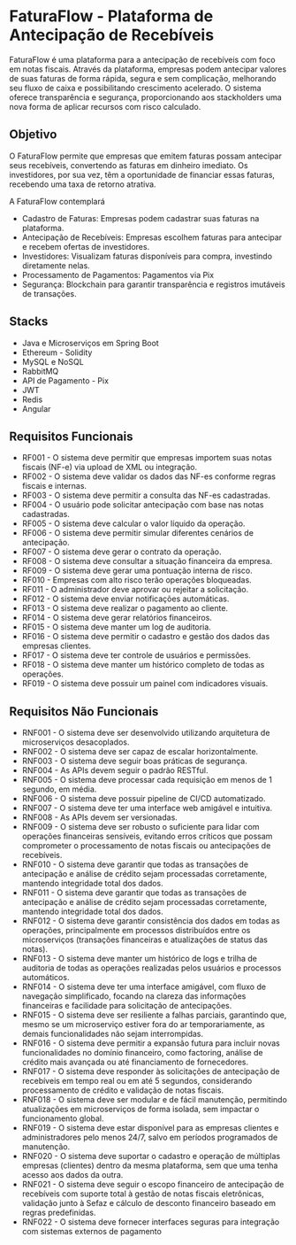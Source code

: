 <h1>FaturaFlow - Plataforma de Antecipação de Recebíveis</h1>

<p>FaturaFlow é uma plataforma para a antecipação de recebíveis com foco em notas fiscais. Através da plataforma, empresas podem antecipar valores de suas faturas de forma rápida, segura e sem complicação, melhorando seu fluxo de caixa e possibilitando crescimento acelerado. O sistema oferece transparência e segurança, proporcionando aos stackholders uma nova forma de aplicar recursos com risco calculado.</p>

<h2>Objetivo</h2>
<p>O FaturaFlow permite que empresas que emitem faturas possam antecipar seus recebíveis, convertendo as faturas em dinheiro imediato. Os investidores, por sua vez, têm a oportunidade de financiar essas faturas, recebendo uma taxa de retorno atrativa.</p>

<p>A FaturaFlow contemplará<p>

* Cadastro de Faturas: Empresas podem cadastrar suas faturas na plataforma.
* Antecipação de Recebíveis: Empresas escolhem faturas para antecipar e recebem ofertas de investidores.
* Investidores: Visualizam faturas disponíveis para compra, investindo diretamente nelas.
* Processamento de Pagamentos: Pagamentos via Pix
* Segurança: Blockchain para garantir transparência e registros imutáveis de transações.

<h2>Stacks</h2>

* Java e Microserviços em Spring Boot
* Ethereum - Solidity
* MySQL e NoSQL
* RabbitMQ
* API de Pagamento - Pix
* JWT 
* Redis
* Angular

<h2>Requisitos Funcionais</h2>

* RF001 - O sistema deve permitir que empresas importem suas notas fiscais (NF-e) via upload de XML ou integração.
* RF002 - O sistema deve validar os dados das NF-es conforme regras fiscais e internas.
* RF003 - O sistema deve permitir a consulta das NF-es cadastradas.
* RF004 - O usuário pode solicitar antecipação com base nas notas cadastradas.
* RF005 - O sistema deve calcular o valor líquido da operação.
* RF006 - O sistema deve permitir simular diferentes cenários de antecipação.
* RF007 - O sistema deve gerar o contrato da operação.
* RF008 - O sistema deve consultar a situação financeira da empresa.
* RF009 - O sistema deve gerar uma pontuação interna de risco.
* RF010 - Empresas com alto risco terão operações bloqueadas.
* RF011 - O administrador deve aprovar ou rejeitar a solicitação.
* RF012 - O sistema deve enviar notificações automáticas.
* RF013 - O sistema deve realizar o pagamento ao cliente.
* RF014 - O sistema deve gerar relatórios financeiros.
* RF015 - O sistema deve manter um log de auditoria.
* RF016 - O sistema deve permitir o cadastro e gestão dos dados das empresas clientes.
* RF017 - O sistema deve ter controle de usuários e permissões.
* RF018 - O sistema deve manter um histórico completo de todas as operações.
* RF019 - O sistema deve possuir um painel com indicadores visuais.

<h2>Requisitos Não Funcionais</h2>

* RNF001 - O sistema deve ser desenvolvido utilizando arquitetura de microserviços desacoplados.
* RNF002 - O sistema deve ser capaz de escalar horizontalmente.
* RNF003 - O sistema deve seguir boas práticas de segurança.
* RNF004 - As APIs devem seguir o padrão RESTful.
* RNF005 - O sistema deve processar cada requisição em menos de 1 segundo, em média.
* RNF006 - O sistema deve possuir pipeline de CI/CD automatizado.
* RNF007 - O sistema deve ter uma interface web amigável e intuitiva.
* RNF008 - As APIs devem ser versionadas.
* RNF009 - O sistema deve ser robusto o suficiente para lidar com operações financeiras sensíveis, evitando erros críticos que possam comprometer o processamento de notas fiscais ou antecipações de recebíveis.
* RNF010 - O sistema deve garantir que todas as transações de antecipação e análise de crédito sejam processadas corretamente, mantendo integridade total dos dados.
* RNF011 - O sistema deve garantir que todas as transações de antecipação e análise de crédito sejam processadas corretamente, mantendo integridade total dos dados.
* RNF012 - O sistema deve garantir consistência dos dados em todas as operações, principalmente em processos distribuídos entre os microserviços (transações financeiras e atualizações de status das notas).
* RNF013 - O sistema deve manter um histórico de logs e trilha de auditoria de todas as operações realizadas pelos usuários e processos automáticos.
* RNF014 - O sistema deve ter uma interface amigável, com fluxo de navegação simplificado, focando na clareza das informações financeiras e facilidade para solicitação de antecipações.
* RNF015 - O sistema deve ser resiliente a falhas parciais, garantindo que, mesmo se um microserviço estiver fora do ar temporariamente, as demais funcionalidades não sejam interrompidas.
* RNF016 - O sistema deve permitir a expansão futura para incluir novas funcionalidades no domínio financeiro, como factoring, análise de crédito mais avançada ou até financiamento de fornecedores.
* RNF017 - O sistema deve responder às solicitações de antecipação de recebíveis em tempo real ou em até 5 segundos, considerando processamento de crédito e validação de notas fiscais.
* RNF018 - O sistema deve ser modular e de fácil manutenção, permitindo atualizações em microserviços de forma isolada, sem impactar o funcionamento global.
* RNF019 - O sistema deve estar disponível para as empresas clientes e administradores pelo menos 24/7, salvo em períodos programados de manutenção.
* RNF020 - O sistema deve suportar o cadastro e operação de múltiplas empresas (clientes) dentro da mesma plataforma, sem que uma tenha acesso aos dados da outra.
* RNF021 - O sistema deve seguir o escopo financeiro de antecipação de recebíveis com suporte total à gestão de notas fiscais eletrônicas, validação junto à Sefaz e cálculo de desconto financeiro baseado em regras predefinidas.
* RNF022 - O sistema deve fornecer interfaces seguras para integração com sistemas externos de pagamento

